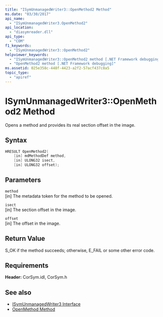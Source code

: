 ```yaml
---
title: "ISymUnmanagedWriter3::OpenMethod2 Method"
ms.date: "03/30/2017"
api_name: 
  - "ISymUnmanagedWriter3.OpenMethod2"
api_location: 
  - "diasymreader.dll"
api_type: 
  - "COM"
f1_keywords: 
  - "ISymUnmanagedWriter3::OpenMethod2"
helpviewer_keywords: 
  - "ISymUnmanagedWriter3::OpenMethod2 method [.NET Framework debugging]"
  - "OpenMethod2 method [.NET Framework debugging]"
ms.assetid: 025e358c-448f-4423-a2f2-57acf437c8a5
topic_type: 
  - "apiref"
---
```

# ISymUnmanagedWriter3::OpenMethod2 Method
Opens a method and provides its real section offset in the image.  
  
## Syntax  
  
```cpp  
HRESULT OpenMethod2(
    [in] mdMethodDef method,  
    [in] ULONG32 isect,  
    [in] ULONG32 offset);  
```  
  
## Parameters  
 `method`  
 [in] The metadata token for the method to be opened.  
  
 `isect`  
 [in] The section offset in the image.  
  
 `offset`  
 [in] The offset in the image.  
  
## Return Value  
 S_OK if the method succeeds; otherwise, E_FAIL or some other error code.  
  
## Requirements  
 **Header:** CorSym.idl, CorSym.h  
  
## See also

- [ISymUnmanagedWriter3 Interface](isymunmanagedwriter3-interface.md)
- [OpenMethod Method](isymunmanagedwriter-openmethod-method.md)
